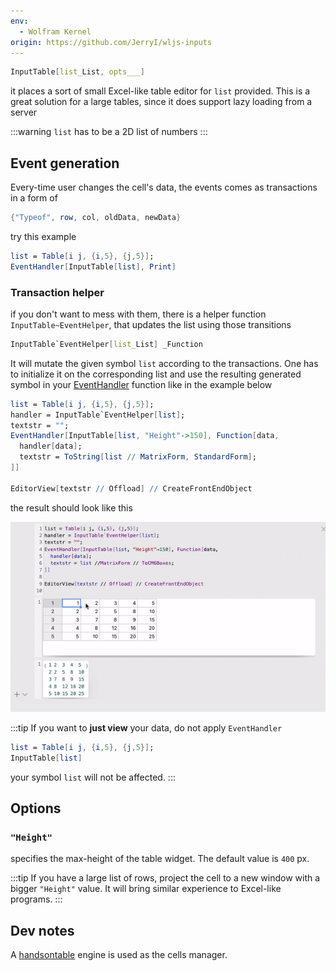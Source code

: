 ```yaml
---
env:
  - Wolfram Kernel
origin: https://github.com/JerryI/wljs-inputs
---
```

```mathematica
InputTable[list_List, opts___]
```
it places a sort of small Excel-like table editor for `list` provided. This is a great solution for a large tables, since it does support lazy loading from a server

:::warning
`list` has to be a 2D list of numbers
:::

## Event generation
Every-time user changes the cell's data, the events comes as transactions in a form of

```mathematica
{"Typeof", row, col, oldData, newData}
```

try this example

```mathematica
list = Table[i j, {i,5}, {j,5}];
EventHandler[InputTable[list], Print]
```

### Transaction helper
if you don't want to mess with them, there is a helper function `InputTable~EventHelper`, that updates the list using those transitions

```mathematica
InputTable`EventHelper[list_List] _Function
```

It will mutate the given symbol `list` according to the transactions. One has to initialize it on the corresponding list and use the resulting generated symbol in your [EventHandler](../Events/EventHandler.md) function like in the example below

```mathematica
list = Table[i j, {i,5}, {j,5}];
handler = InputTable`EventHelper[list];
textstr = "";
EventHandler[InputTable[list, "Height"->150], Function[data, 
  handler[data];
  textstr = ToString[list // MatrixForm, StandardForm];
]]

EditorView[textstr // Offload] // CreateFrontEndObject
```

the result should look like this

![](../../../imgs/ezgif.com-optimize-7-2%201.gif)

:::tip
If you want to __just view__ your data, do not apply `EventHandler` 

```mathematica
list = Table[i j, {i,5}, {j,5}];
InputTable[list]
```

your symbol `list` will not be affected. 
:::

## Options
### `"Height"`
specifies the max-height of the table widget. The default value is `400` px.

:::tip
If you have a large list of rows, project the cell to a new window with a bigger `"Height"`
value. It will bring similar experience to Excel-like programs. 
:::

## Dev notes
A [handsontable](https://handsontable.com) engine is used as the cells manager. 